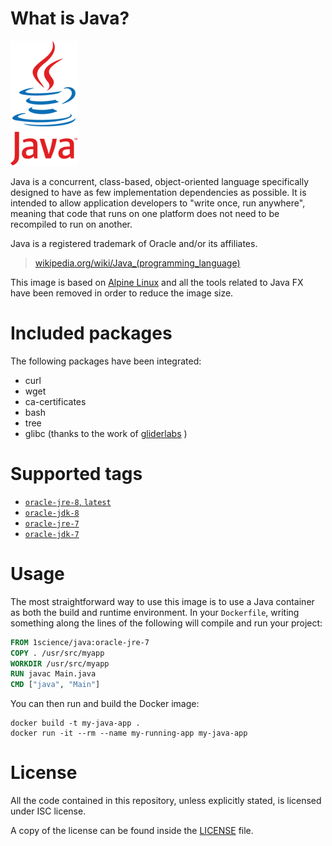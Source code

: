 # What is Java?

![logo](https://raw.githubusercontent.com/1science/docker-java/latest/logo.png)

Java is a concurrent, class-based, object-oriented language specifically designed to have as few implementation dependencies as possible. 
It is intended to allow application developers to "write once, run anywhere", meaning that code that runs on one platform does not need to be recompiled to run on another.

Java is a registered trademark of Oracle and/or its affiliates.

> [wikipedia.org/wiki/Java_(programming_language)](http://en.wikipedia.org/wiki/Java_%28programming_language%29)

This image is based on [Alpine Linux](https://github.com/1science/docker-alpine) and all the tools related to Java FX have been removed in order to reduce the image size.

# Included packages

The following packages have been integrated:

- curl
- wget
- ca-certificates
- bash
- tree
- glibc (thanks to the work of [gliderlabs](https://github.com/gliderlabs/docker-alpine/issues/11) )

# Supported tags

-	[`oracle-jre-8`, `latest`](https://github.com/1science/docker-java/tree/oracle-jre-8)
-	[`oracle-jdk-8`](https://github.com/1science/docker-java/tree/oracle-jdk-8)
-	[`oracle-jre-7`](https://github.com/1science/docker-java/tree/oracle-jre-7)
-	[`oracle-jdk-7`](https://github.com/1science/docker-java/tree/oracle-jdk-7)

# Usage

The most straightforward way to use this image is to use a Java container as both the build and runtime environment. 
In your `Dockerfile`, writing something along the lines of the following will compile and run your project:

```dockerfile
FROM 1science/java:oracle-jre-7
COPY . /usr/src/myapp
WORKDIR /usr/src/myapp
RUN javac Main.java
CMD ["java", "Main"]
```

You can then run and build the Docker image:

```
docker build -t my-java-app .
docker run -it --rm --name my-running-app my-java-app
```

# License

All the code contained in this repository, unless explicitly stated, is
licensed under ISC license.

A copy of the license can be found inside the [LICENSE](LICENSE) file.